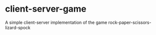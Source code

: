 # client-server-game
A simple client-server implementation of the game rock-paper-scissors-lizard-spock
